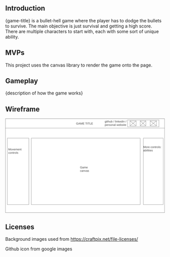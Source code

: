 ## Introduction
{game-title} is a bullet-hell game where the player has to dodge the bullets to survive. The main objective is just survival and getting a high score. There are multiple characters to start with, each with some sort of unique ability.

## MVPs

This project uses the canvas library to render the game onto the page. 

## Gameplay

{description of how the game works}

## Wireframe

![ :sad: can't load image][wireframe]

## Licenses

Background images used from https://craftpix.net/file-licenses/

Github icon from google images



[wireframe]: ./images/readMeImages/wireframe.png